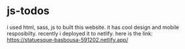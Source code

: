 # js-todos
i used html, sass, js to built this website.
it has cool design and mobile resposibilty.
recently i deployed it to netlify. 
here is the link: https://statuesque-basbousa-591202.netlify.app/
